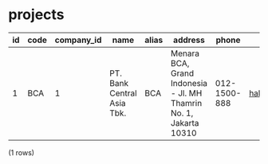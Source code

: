 projects
========

| id | code | company_id |            name            | alias |                              address                              |    phone     |       email       |        website        | is_active |      created_by      |
|----|------|------------|----------------------------|-------|-------------------------------------------------------------------|--------------|-------------------|-----------------------|-----------|----------------------|
| 1  | BCA  | 1          | PT. Bank Central Asia Tbk. | BCA   | Menara BCA, Grand Indonesia - Jl. MH Thamrin No. 1, Jakarta 10310 | 012-1500-888 | halobca@bca.co.id | https://www.bca.co.id | 1         | System Administrator |
(1 rows)

